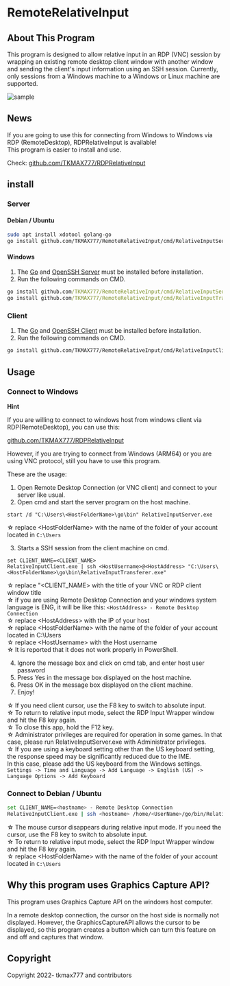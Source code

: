 # RemoteRelativeInput

## About This Program

This program is designed to allow relative input in an RDP (VNC) session by wrapping an existing remote desktop client window with another window and sending the client's input information using an SSH session. Currently, only sessions from a Windows machine to a Windows or Linux machine are supported.

![sample](https://gyazo.com/5b6e57408136ba4fcebfd2525b7dc232.gif)

## News

If you are going to use this for connecting from Windows to Windows via RDP (RemoteDesktop), RDPRelativeInput is available!<br />
This program is easier to install and use.

Check:
[github.com/TKMAX777/RDPRelativeInput](https://github.com/TKMAX777/RDPRelativeInput)

## install

### Server

#### Debian / Ubuntu

```sh
sudo apt install xdotool golang-go
go install github.com/TKMAX777/RemoteRelativeInput/cmd/RelativeInputServer@latest
```

#### Windows

1. The [Go](https://go.dev/doc/install) and [OpenSSH Server](https://docs.microsoft.com/en-us/windows-server/administration/openssh/openssh_install_firstuse) must be installed before installation.
2. Run the following commands on CMD.

```cmd
go install github.com/TKMAX777/RemoteRelativeInput/cmd/RelativeInputServer@latest
go install github.com/TKMAX777/RemoteRelativeInput/cmd/RelativeInputTransferer@latest
```


### Client

1. The [Go](https://go.dev/doc/install) and [OpenSSH Client](https://docs.microsoft.com/en-us/windows-server/administration/openssh/openssh_install_firstuse) must be installed before installation.
2. Run the following commands on CMD.

```sh
go install github.com/TKMAX777/RemoteRelativeInput/cmd/RelativeInputClient@latest
```

## Usage

### Connect to Windows

**Hint**

If you are willing to connect to windows host from windows client via RDP(RemoteDesktop), you can use this:

[github.com/TKMAX777/RDPRelativeInput](https://github.com/TKMAX777/RDPRelativeInput)

However, if you are trying to connect from Windows (ARM64) or you are using VNC protocol, still you have to use this program.

These are the usage:

1. Open Remote Desktop Connection (or VNC client) and connect to your server like usual.
2. Open cmd and start the server program on the host machine.

```
start /d "C:\Users\<HostFolderName>\go\bin" RelativeInputServer.exe
```

  ☆ replace &lt;HostFolderName&gt; with the name of the folder of your account located in `C:\Users`

3. Starts a SSH session from the client machine on cmd.

```
set CLIENT_NAME=<CLIENT_NAME> 
RelativeInputClient.exe | ssh <HostUsername>@<HostAddress> "C:\Users\<HostFolderName>\go\bin\RelativeInputTransferer.exe"
```

  ☆ replace "&lt;CLIENT_NAME&gt; with the title of your VNC or RDP client window title<br />
    ☆ if you are using Remote Desktop Connection and your windows system language is ENG, it will be like this: `<HostAddress> - Remote Desktop Connection`<br />
    ☆ replace &lt;HostAddress&gt; with the IP of your host<br />
  ☆ replace &lt;HostFolderName&gt; with the name of the folder of your account located in C:\Users<br />
  ☆ replace &lt;HostUsername&gt; with the Host username<br />
  ☆ It is reported that it does not work properly in PowerShell.<br />

4. Ignore the message box and click on cmd tab, and enter host user password
5. Press Yes in the message box displayed on the host machine.
6. Press OK in the message box displayed on the client machine.
7. Enjoy!

  ☆ If you need client cursor, use the F8 key to switch to absolute input.<br />
  ☆ To return to relative input mode, select the RDP Input Wrapper window and hit the F8 key again.<br />
  ☆ To close this app, hold the F12 key.<br />
  ☆ Administrator privileges are required for operation in some games. In that case, please run RelativeInputServer.exe with Administrator privileges.<br />
  ☆ If you are using a keyboard setting other than the US keyboard setting, the response speed may be significantly reduced due to the IME.<br />
      In this case, please add the US keyboard from the Windows settings.<br />
      `Settings -> Time and Language -> Add Language -> English (US) -> Language Options -> Add Keyboard`
      
### Connect to Debian / Ubuntu

```sh
set CLIENT_NAME=<hostname> - Remote Desktop Connection
RelativeInputClient.exe | ssh <hostname> /home/<UserName>/go/bin/RelativeInputServer
```

  ☆ The mouse cursor disappears during relative input mode. If you need the cursor, use the F8 key to switch to absolute input.<br />
  ☆ To return to relative input mode, select the RDP Input Wrapper window and hit the F8 key again.<br />
  ☆ replace &lt;HostFolderName&gt; with the name of the folder of your account located in `C:\Users`

## Why this program uses Graphics Capture API?

This program uses Graphics Capture API on the windows host computer.

In a remote desktop connection, the cursor on the host side is normally not displayed. However, the GraphicsCaptureAPI allows the cursor to be displayed, so this program creates a button which can turn this feature on and off and captures that window.

## Copyright

Copyright 2022- tkmax777 and contributors
